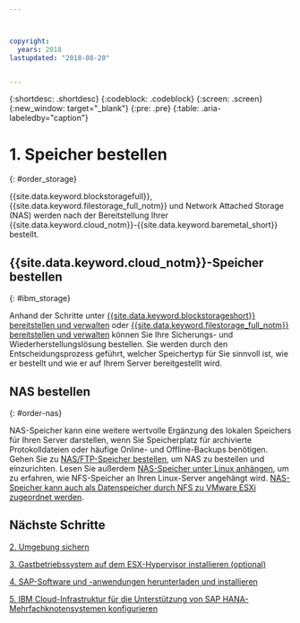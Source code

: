 ```yaml
---



copyright:
  years: 2018
lastupdated: "2018-08-20"


---
```


{:shortdesc: .shortdesc}
{:codeblock: .codeblock}
{:screen: .screen}
{:new_window: target="_blank"}
{:pre: .pre}
{:table: .aria-labeledby="caption"}

# 1. Speicher bestellen
{: #order_storage}

{{site.data.keyword.blockstoragefull}}, {{site.data.keyword.filestorage_full_notm}} und Network Attached Storage (NAS) werden nach der Bereitstellung Ihrer {{site.data.keyword.cloud_notm}}-{{site.data.keyword.baremetal_short}} bestellt.

## {{site.data.keyword.cloud_notm}}-Speicher bestellen
{: #ibm_storage}

Anhand der Schritte unter [{{site.data.keyword.blockstorageshort}} bereitstellen und verwalten](https://console.bluemix.net/docs/infrastructure/BlockStorage/provisioning-block_storage.html#provisioning-and-managing-block-storage) oder [{{site.data.keyword.filestorage_full_notm}} bereitstellen und verwalten](https://console.bluemix.net/docs/infrastructure/FileStorage/provisioning-file-storage.html#provisioning-and-managing-ibm-file-storage-for-ibm-cloud) können Sie Ihre Sicherungs- und Wiederherstellungslösung bestellen. Sie werden durch den Entscheidungsprozess geführt, welcher Speichertyp für Sie sinnvoll ist, wie er bestellt und wie er auf Ihrem Server bereitgestellt wird.

## NAS bestellen
{: #order-nas}

NAS-Speicher kann eine weitere wertvolle Ergänzung des lokalen Speichers für Ihren Server darstellen, wenn Sie Speicherplatz für archivierte Protokolldateien oder häufige Online- und Offline-Backups benötigen. Gehen Sie zu [NAS/FTP-Speicher bestellen](https://console.bluemix.net/docs/infrastructure/network-attached-storage/index.html#ordering-nas-ftp-storage), um NAS zu bestellen und einzurichten. Lesen Sie außerdem [NAS-Speicher unter Linux anhängen](https://console.bluemix.net/docs/infrastructure/network-attached-storage/mount-nas-storage-linux.html#mounting-nas-storage-in-linux), um zu erfahren, wie NFS-Speicher an Ihren Linux-Server angehängt wird. [NAS-Speicher kann auch als Datenspeicher durch NFS zu VMware ESXi zugeordnet werden](https://console.bluemix.net/docs/infrastructure/network-attached-storage/connect-nas-storage-windows.html#connecting-to-nas-storage-in-windows).

## Nächste Schritte

  [2. Umgebung sichern](/docs/infrastructure/sap-hana/hana-secure-environment.html)

  [3. Gastbetriebssystem auf dem ESX-Hypervisor installieren (optional)](/docs/infrastructure/sap-hana/hana-installing-guest-operating-system-VMware-deployments.html)

  [4. SAP-Software und -anwendungen herunterladen und installieren](/docs/infrastructure/sap-hana/hana-installing-SAP-landscape.html)

  [5. IBM Cloud-Infrastruktur für die Unterstützung von SAP HANA-Mehrfachknotensystemen konfigurieren](/docs/infrastructure/sap-hana/hana-multi-node.html)

